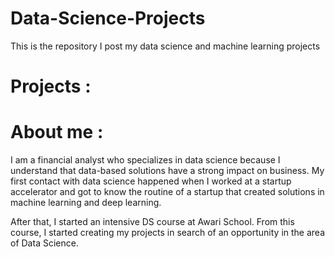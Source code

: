 # Data-Science-Projects

This is the repository I post my data science and machine learning projects

# Projects :


 
 # About me :
 
 I am a financial analyst who specializes in data science because I understand that data-based solutions have a strong impact on business. My first contact with data science happened when I worked at a startup accelerator and got to know the routine of a startup that created solutions in machine learning and deep learning.

After that, I started an intensive DS course at Awari School. From this course, I started creating my projects in search of an opportunity in the area of ​​Data Science. 
